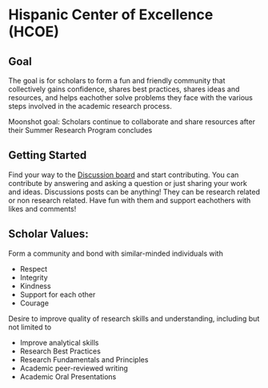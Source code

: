 # Hispanic Center of Excellence (HCOE)

## Goal
The goal is for scholars to form a fun and friendly community that collectively gains confidence, shares best practices, shares ideas and resources, and helps eachother solve problems they face  with the various steps involved in the academic research process.

Moonshot goal: Scholars continue to collaborate and share resources after their Summer Research Program concludes

## Getting Started
Find your way to the [Discussion board](https://github.com/Open-Research-Program/HCOE/discussion) and start contributing.
You can contribute by answering and asking a question or just sharing your work and ideas. 
Discussions posts can be anything! They can be research related or non research related.  Have fun with them and support eachothers with likes and comments!

## Scholar Values:
Form a community and bond with similar-minded individuals with
- Respect 
- Integrity 
- Kindness 
- Support for each other
- Courage

Desire to improve quality of research skills and understanding, including but not limited to
- Improve analytical skills
- Research Best Practices
- Research Fundamentals and Principles
- Academic peer-reviewed writing 
- Academic Oral Presentations 
